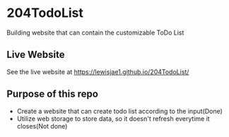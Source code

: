# 204TodoList
Building website that can contain the customizable ToDo List

## Live Website
See the live website at https://lewisjae1.github.io/204TodoList/

## Purpose of this repo
- Create a website that can create todo list according to the input(Done)
- Utilize web storage to store data, so it doesn't refresh everytime it closes(Not done)
